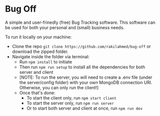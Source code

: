 # Bug Off

A simple and user-frinedly (free) Bug Tracking software. This software can be used for both your personal and (small) business needs.

To run it locally on your machine:

- Clone the repo `git clone https://github.com/rakilahmed/bug-off` or download the zipped folder.
- Navigate inside the folder via terminal:
  - Run `npm install` to initiate
  - Then run `npm run setup` to install all the dependencies for both server and client
  - [NOTE: To run the server, you will need to create a .env file (under the server/config folder) with your own MongoDB connection URI. Otherwise, you can only run the client!]
  - Once that's done:
    - To start the client only, run `npm start client`
    - To start the server only, run `npm run server`
    - Or to start both server and client at once, run `npm run dev`

